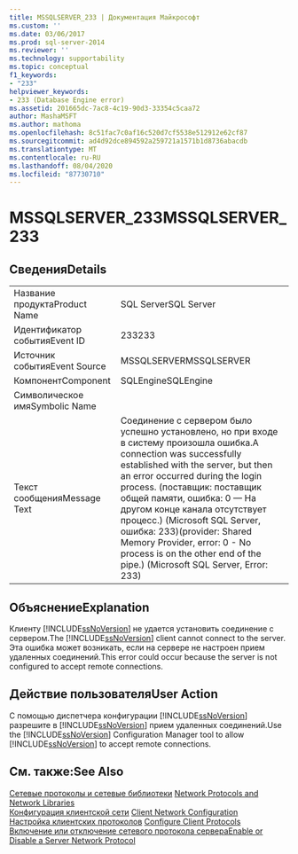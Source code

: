 ```yaml
---
title: MSSQLSERVER_233 | Документация Майкрософт
ms.custom: ''
ms.date: 03/06/2017
ms.prod: sql-server-2014
ms.reviewer: ''
ms.technology: supportability
ms.topic: conceptual
f1_keywords:
- "233"
helpviewer_keywords:
- 233 (Database Engine error)
ms.assetid: 201665dc-7ac8-4c19-90d3-33354c5caa72
author: MashaMSFT
ms.author: mathoma
ms.openlocfilehash: 8c51fac7c0af16c520d7cf5538e512912e62cf87
ms.sourcegitcommit: ad4d92dce894592a259721a1571b1d8736abacdb
ms.translationtype: MT
ms.contentlocale: ru-RU
ms.lasthandoff: 08/04/2020
ms.locfileid: "87730710"
---
```

# <a name="mssqlserver_233"></a><span data-ttu-id="d8804-102">MSSQLSERVER_233</span><span class="sxs-lookup"><span data-stu-id="d8804-102">MSSQLSERVER_233</span></span>
    
## <a name="details"></a><span data-ttu-id="d8804-103">Сведения</span><span class="sxs-lookup"><span data-stu-id="d8804-103">Details</span></span>  
  
|||  
|-|-|  
|<span data-ttu-id="d8804-104">Название продукта</span><span class="sxs-lookup"><span data-stu-id="d8804-104">Product Name</span></span>|<span data-ttu-id="d8804-105">SQL Server</span><span class="sxs-lookup"><span data-stu-id="d8804-105">SQL Server</span></span>|  
|<span data-ttu-id="d8804-106">Идентификатор события</span><span class="sxs-lookup"><span data-stu-id="d8804-106">Event ID</span></span>|<span data-ttu-id="d8804-107">233</span><span class="sxs-lookup"><span data-stu-id="d8804-107">233</span></span>|  
|<span data-ttu-id="d8804-108">Источник события</span><span class="sxs-lookup"><span data-stu-id="d8804-108">Event Source</span></span>|<span data-ttu-id="d8804-109">MSSQLSERVER</span><span class="sxs-lookup"><span data-stu-id="d8804-109">MSSQLSERVER</span></span>|  
|<span data-ttu-id="d8804-110">Компонент</span><span class="sxs-lookup"><span data-stu-id="d8804-110">Component</span></span>|<span data-ttu-id="d8804-111">SQLEngine</span><span class="sxs-lookup"><span data-stu-id="d8804-111">SQLEngine</span></span>|  
|<span data-ttu-id="d8804-112">Символическое имя</span><span class="sxs-lookup"><span data-stu-id="d8804-112">Symbolic Name</span></span>||  
|<span data-ttu-id="d8804-113">Текст сообщения</span><span class="sxs-lookup"><span data-stu-id="d8804-113">Message Text</span></span>|<span data-ttu-id="d8804-114">Соединение с сервером было успешно установлено, но при входе в систему произошла ошибка.</span><span class="sxs-lookup"><span data-stu-id="d8804-114">A connection was successfully established with the server, but then an error occurred during the login process.</span></span> <span data-ttu-id="d8804-115">(поставщик: поставщик общей памяти, ошибка: 0 — На другом конце канала отсутствует процесс.) (Microsoft SQL Server, ошибка: 233)</span><span class="sxs-lookup"><span data-stu-id="d8804-115">(provider: Shared Memory Provider, error: 0 - No process is on the other end of the pipe.) (Microsoft SQL Server, Error: 233)</span></span>|  
  
## <a name="explanation"></a><span data-ttu-id="d8804-116">Объяснение</span><span class="sxs-lookup"><span data-stu-id="d8804-116">Explanation</span></span>  
 <span data-ttu-id="d8804-117">Клиенту [!INCLUDE[ssNoVersion](../../includes/ssnoversion-md.md)] не удается установить соединение с сервером.</span><span class="sxs-lookup"><span data-stu-id="d8804-117">The [!INCLUDE[ssNoVersion](../../includes/ssnoversion-md.md)] client cannot connect to the server.</span></span> <span data-ttu-id="d8804-118">Эта ошибка может возникать, если на сервере не настроен прием удаленных соединений.</span><span class="sxs-lookup"><span data-stu-id="d8804-118">This error could occur because the server is not configured to accept remote connections.</span></span>  
  
## <a name="user-action"></a><span data-ttu-id="d8804-119">Действие пользователя</span><span class="sxs-lookup"><span data-stu-id="d8804-119">User Action</span></span>  
 <span data-ttu-id="d8804-120">С помощью диспетчера конфигурации [!INCLUDE[ssNoVersion](../../includes/ssnoversion-md.md)] разрешите в [!INCLUDE[ssNoVersion](../../includes/ssnoversion-md.md)] прием удаленных соединений.</span><span class="sxs-lookup"><span data-stu-id="d8804-120">Use the [!INCLUDE[ssNoVersion](../../includes/ssnoversion-md.md)] Configuration Manager tool to allow [!INCLUDE[ssNoVersion](../../includes/ssnoversion-md.md)] to accept remote connections.</span></span>  
  
## <a name="see-also"></a><span data-ttu-id="d8804-121">См. также:</span><span class="sxs-lookup"><span data-stu-id="d8804-121">See Also</span></span>  
 <span data-ttu-id="d8804-122">[Сетевые протоколы и сетевые библиотеки](../../sql-server/install/network-protocols-and-network-libraries.md) </span><span class="sxs-lookup"><span data-stu-id="d8804-122">[Network Protocols and Network Libraries](../../sql-server/install/network-protocols-and-network-libraries.md) </span></span>  
 <span data-ttu-id="d8804-123">[Конфигурация клиентской сети](../../database-engine/configure-windows/client-network-configuration.md) </span><span class="sxs-lookup"><span data-stu-id="d8804-123">[Client Network Configuration](../../database-engine/configure-windows/client-network-configuration.md) </span></span>  
 <span data-ttu-id="d8804-124">[Настройка клиентских протоколов](../../database-engine/configure-windows/configure-client-protocols.md) </span><span class="sxs-lookup"><span data-stu-id="d8804-124">[Configure Client Protocols](../../database-engine/configure-windows/configure-client-protocols.md) </span></span>  
 [<span data-ttu-id="d8804-125">Включение или отключение сетевого протокола сервера</span><span class="sxs-lookup"><span data-stu-id="d8804-125">Enable or Disable a Server Network Protocol</span></span>](../../database-engine/configure-windows/enable-or-disable-a-server-network-protocol.md)  
  
  
